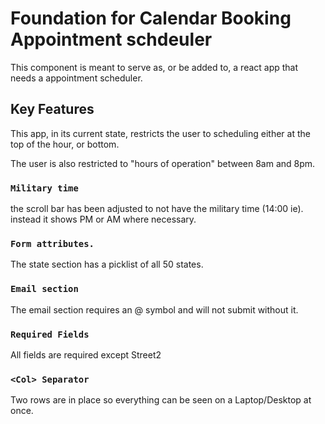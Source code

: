 # Foundation for Calendar Booking Appointment schdeuler

This component is meant to serve as, or be added to, a react app that needs a appointment scheduler.

## Key Features

This app, in its current state, restricts the user to scheduling either at the top of the hour, or bottom.

The user is also restricted to "hours of operation" between 8am and 8pm.

### `Military time`

the scroll bar has been adjusted to not have the military time (14:00 ie). instead it shows PM or AM where necessary.

### `Form attributes.`

The state section has a picklist of all 50 states.

### `Email section`

The email section requires an @ symbol and will not submit without it.

### `Required Fields`

All fields are required except Street2

### `<Col> Separator`

Two rows are in place so everything can be seen on a Laptop/Desktop at once.
